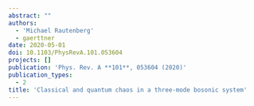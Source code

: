 ```yaml
---
abstract: ""
authors:
  - 'Michael Rautenberg'
  - gaerttner
date: 2020-05-01
doi: 10.1103/PhysRevA.101.053604
projects: []
publication: 'Phys. Rev. A **101**, 053604 (2020)'
publication_types:
  - 2
title: 'Classical and quantum chaos in a three-mode bosonic system'
---
```

